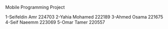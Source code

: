 Mobile Programming Project

1-Seifeldin Amr 224703
2-Yahia Mohamed 222189
3-Ahmed Osama 221675
4-Seif Naeemm 223069
5-Omar Tamer 220557
